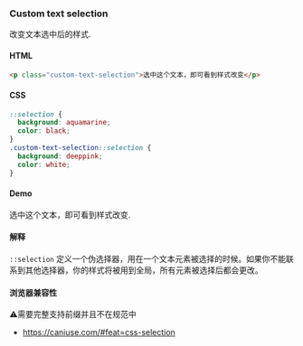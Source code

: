 ### Custom text selection

改变文本选中后的样式.

#### HTML

```html
<p class="custom-text-selection">选中这个文本，即可看到样式改变</p>
```

#### CSS

```css
::selection {
  background: aquamarine;
  color: black;
}
.custom-text-selection::selection {
  background: deeppink;
  color: white;
}
```

#### Demo

<div class="snippet-demo">
  <p class="snippet-demo__custom-text-selection">选中这个文本，即可看到样式改变.</p>
</div>

<style>
.snippet-demo__custom-text-selection::selection {
  background: deeppink;
  color: white;
}
.snippet-demo__custom-text-selection::-moz-selection {
  background: deeppink;
  color: white;
}
</style>

#### 解释

`::selection` 定义一个伪选择器，用在一个文本元素被选择的时候。如果你不能联系到其他选择器，你的样式将被用到全局，所有元素被选择后都会更改。

#### 浏览器兼容性

<span class="snippet__support-note">⚠️需要完整支持前缀并且不在规范中</span>

* https://caniuse.com/#feat=css-selection

<!-- tags: visual -->
